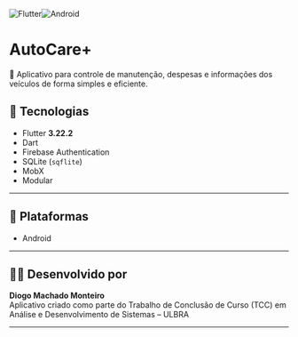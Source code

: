 <img src="https://img.shields.io/badge/Flutter-3.22.2-33acff?style=for-the-badge" alt="Flutter" title="Flutter" /><img src="https://img.shields.io/badge/Android-37ea57?style=for-the-badge" alt="Android" title="Android" />



# AutoCare+

🚗 Aplicativo para controle de manutenção, despesas e informações dos veículos de forma simples e eficiente.

## 🧰 Tecnologias

- Flutter **3.22.2**
- Dart
- Firebase Authentication
- SQLite (`sqflite`)
- MobX
- Modular

---

## 📱 Plataformas

- Android

---

## 👨‍💻 Desenvolvido por

**Diogo Machado Monteiro**  
Aplicativo criado como parte do Trabalho de Conclusão de Curso (TCC) em Análise e Desenvolvimento de Sistemas – ULBRA

---

